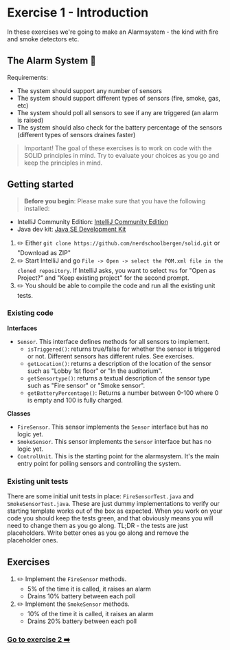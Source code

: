# Exercise 1 - Introduction

In these exercises we're going to make an Alarmsystem - the kind with fire and smoke detectors etc.

## The Alarm System :rotating_light:

Requirements:

- The system should support any number of sensors
- The system should support different types of sensors (fire, smoke, gas, etc)
- The system should poll all sensors to see if any are triggered (an alarm is raised)
- The system should also check for the battery percentage of the sensors (different types of sensors draines faster)

> Important! The goal of these exercises is to work on code with the SOLID principles in mind. Try to evaluate your choices as you go and keep the principles in mind.

## Getting started

> **Before you begin**: Please make sure that you have the following installed:
- IntelliJ Community Edition: [IntelliJ Community Edition](https://www.jetbrains.com/idea/download/)
- Java dev kit: [Java SE Development Kit](http://www.oracle.com/technetwork/java/javase/downloads/jdk8-downloads-2133151.html)

1. :pencil2: Either `git clone https://github.com/nerdschoolbergen/solid.git` or "Download as ZIP"
2. :pencil2: Start IntelliJ and go `File -> Open -> select the POM.xml file in the cloned repository`. If IntelliJ asks, you want to select `Yes` for "Open as Project?" and "Keep existing project" for the second prompt.
3. :pencil2: You should be able to compile the code and run all the existing unit tests.

### Existing code

**Interfaces**

- `Sensor`. This interface defines methods for all sensors to implement.
	- `isTriggered()`: returns true/false for whether the sensor is triggered or not. Different sensors has different rules. See exercises.
	- `getLocation()`: returns a description of the location of the sensor such as "Lobby 1st floor" or "In the auditorium".
	- `getSensortype()`: returns a textual description of the sensor type such as "Fire sensor" or "Smoke sensor".
	- `getBatteryPercentage()`: Returns a number between 0-100 where 0 is empty and 100 is fully charged.

**Classes**

- `FireSensor`. This sensor implements the `Sensor` interface but has no logic yet.
- `SmokeSensor`. This sensor implements the `Sensor` interface but has no logic yet.
- `ControlUnit`. This is the starting point for the alarmsystem. It's the main entry point for polling sensors and controlling the system.

### Existing unit tests

There are some initial unit tests in place: `FireSensorTest.java` and `SmokeSensorTest.java`. These are just dummy implementations to verify our starting template works out of the box as expected.
When you work on your code you should keep the tests green, and that obviously means you will need to change them as you go along. TL;DR - the tests are just placeholders. Write better ones as you go along and remove the placeholder ones.

## Exercises

1. :pencil2: Implement the `FireSensor` methods.
	- 5% of the time it is called, it raises an alarm
	- Drains 10% battery between each poll
2. :pencil2: Implement the `SmokeSensor` methods.
	- 10% of the time it is called, it raises an alarm
	- Drains 20% battery between each poll

### [Go to exercise 2 :arrow_right:](exercise2.md)

